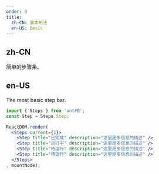 ```yaml
---
order: 0
title:
  zh-CN: 基本用法
  en-US: Basic
---
```


## zh-CN

简单的步骤条。

## en-US

The most basic step bar.

````jsx
import { Steps } from 'antFB';
const Step = Steps.Step;

ReactDOM.render(
  <Steps current={1}>
    <Step title="已完成" description="这里是多信息的描述" />
    <Step title="进行中" description="这里是多信息的描述" />
    <Step title="待运行" description="这里是多信息的描述" />
    <Step title="待运行" description="这里是多信息的描述" />
  </Steps>
, mountNode);
````
